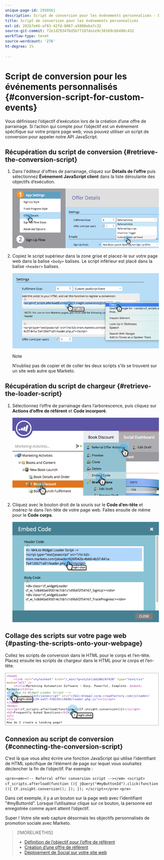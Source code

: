 ```yaml
---
unique-page-id: 2950561
description: Script de conversion pour les événements personnalisés - Documents Marketo - Documentation du produit
title: Script de conversion pour les événements personnalisés
exl-id: 202b7e66-af83-42fd-8067-a5808eba7c32
source-git-commit: 72e1d29347bd5b77107da1e9c30169cb6490c432
workflow-type: tm+mt
source-wordcount: '276'
ht-degree: 1%

---
```


# Script de conversion pour les événements personnalisés {#conversion-script-for-custom-events}

Vous définissez l’objectif d’exécution lors de la création d’une offre de parrainage. Si l’action qui compte pour l’objectif est un événement spécifique sur votre propre page web, vous pouvez utiliser un script de conversion pour appeler notre API JavaScript.

## Récupération du script de conversion {#retrieve-the-conversion-script}

1. Dans l&#39;éditeur d&#39;offres de parrainage, cliquez sur **Détails de l’offre** puis sélectionnez **Événement JavaScript client** dans la liste déroulante des objectifs d’exécution.

   ![](assets/image2015-4-20-17-3a22-3a15.png)

1. Copiez le script supérieur dans la zone grise et placez-le sur votre page web dans la balise `<body>` balises. Le script inférieur est placé dans la balise `<header>` balises.

   ![](assets/image2015-4-20-17-3a29-3a7.png)

   >[!NOTE]
   >
   >N’oubliez pas de copier et de coller les deux scripts s’ils se trouvent sur un site web autre que Marketo.

## Récupération du script de chargeur {#retrieve-the-loader-script}

1. Sélectionnez l’offre de parrainage dans l’arborescence, puis cliquez sur **Actions d’offre de référent** et **Code incorporé**.

   ![](assets/image2015-4-20-17-3a34-3a46.png)

1. Cliquez avec le bouton droit de la souris sur le **Code d’en-tête** et insérez-le dans l’en-tête de votre page web. Faites ensuite de même pour le **Code corps**.

   ![](assets/image2015-4-20-20-3a49-3a19.png)

## Collage des scripts sur votre page web {#pasting-the-scripts-onto-your-webpage}

Collez les scripts de conversion dans le HTML pour le corps et l’en-tête. Placez ensuite les scripts de chargeur dans le HTML pour le corps et l’en-tête.

![](assets/image2015-4-20-21-3a0-3a16.png)

## Connexion au script de conversion {#connecting-the-conversion-script}

C’est là que vous allez écrire une fonction JavaScript qui utilise l’identifiant de HTML spécifique de l’élément de page sur lequel vous souhaitez déclencher la fin de l’objectif. Par exemple :

`<pre><em><!-- Referral offer conversion script --></em> <script> cf_scripts.afterload(function (){ jQuery("#myButtonId").click(function (){ CF.insight.conversion(); }); }); </script></pre>` `<pre>`

Dans cet exemple, il y a un bouton sur la page web avec l’identifiant &quot;#myButtonId&quot;. Lorsque l’utilisateur clique sur ce bouton, la personne est enregistrée comme ayant atteint l’objectif.

Super ! Votre site web capture désormais les objectifs personnalisés de promotion sociale avec Marketo.

>[!MORELIKETHIS]
>
>* [Définition de l’objectif pour l’offre de référent](/help/marketo/product-docs/demand-generation/social/referral-offers/specify-goal-for-referral-offer.md)
>* [Création d’une offre de référent](/help/marketo/product-docs/demand-generation/social/referral-offers/create-a-referral-offer.md)
>* [Déploiement de Social sur votre site web](/help/marketo/product-docs/demand-generation/social/social-functions/deploy-social-on-your-website.md)

